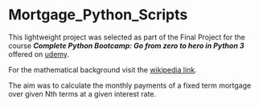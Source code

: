 # Mortgage_Python_Scripts
This lightweight project was selected as part of the Final Project for the course ***Complete Python Bootcamp: Go from zero to hero in Python 3***
offered on [udemy](https://www.udemy.com/course/complete-python-bootcamp/).

For the mathematical background visit the [wikipedia link](https://en.wikipedia.org/wiki/Mortgage_calculator).

The aim was to calculate the monthly payments of a fixed term mortgage over given Nth terms at a given interest rate.
